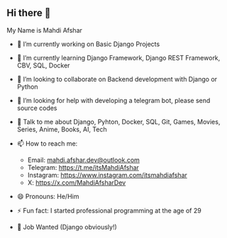 ## Hi there 👋
My Name is Mahdi Afshar

<!--
**mahdi921/mahdi921** is a ✨ _special_ ✨ repository because its `README.md` (this file) appears on your GitHub profile.

Here are some ideas to get you started:
-->
- 🔭 I’m currently working on Basic Django Projects
- 🌱 I’m currently learning Django Framework, Django REST Framework, CBV, SQL, Docker
- 👯 I’m looking to collaborate on Backend development with Django or Python
- 🤔 I’m looking for help with developing a telegram bot, please send source codes
- 💬 Talk to me about Django, Pyhton, Docker, SQL, Git, Games, Movies, Series, Anime, Books, AI, Tech
- 📫 How to reach me:
  * Email: mahdi.afshar.dev@outlook.com
  * Telegram: https://t.me/itsMahdiAfshar
  * Instagram: https://www.instagram.com/itsmahdiafshar
  * X: https://x.com/MahdiAfsharDev
- 😄 Pronouns: He/Him
- ⚡ Fun fact: I started professional programming at the age of 29

- 💼 Job Wanted (Django obviously!)
